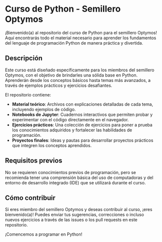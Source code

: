 # Curso de Python - Semillero Optymos

¡Bienvenido(a) al repositorio del curso de Python para el semillero Optymos! Aquí encontrarás todo el material necesario para aprender los fundamentos del lenguaje de programación Python de manera práctica y divertida.

## Descripción

Este curso está diseñado específicamente para los miembros del semillero Optymos, con el objetivo de brindarles una sólida base en Python. Aprenderán desde los conceptos básicos hasta temas más avanzados, a través de ejemplos prácticos y ejercicios desafiantes.

El repositorio contiene:

- **Material teórico**: Archivos con explicaciones detalladas de cada tema, incluyendo ejemplos de código.
- **Notebooks de Jupyter**: Cuadernos interactivos que permiten probar y experimentar con el código directamente en el navegador.
- **Ejercicios prácticos**: Una colección de ejercicios para poner a prueba los conocimientos adquiridos y fortalecer las habilidades de programación.
- **Proyectos finales**: Ideas y pautas para desarrollar proyectos prácticos que integren los conceptos aprendidos.

## Requisitos previos

No se requieren conocimientos previos de programación, pero se recomienda tener una comprensión básica del uso de computadoras y del entorno de desarrollo integrado (IDE) que se utilizará durante el curso.

## Cómo contribuir

Si eres miembro del semillero Optymos y deseas contribuir al curso, ¡eres bienvenido(a)! Puedes enviar tus sugerencias, correcciones o incluso nuevos ejercicios a través de las issues o los pull requests en este repositorio.

¡Comencemos a programar en Python!
